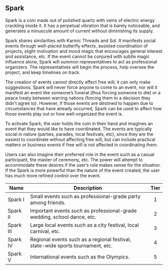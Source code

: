 ## Spark

Spark is a coin made out of polished quartz with veins of electric energy crackling inside it. It has a perpetual vibration that is barely noticeable, and generates a minuscule amount of current without diminishing its supply.

Spark shares similarities with Karmic Threads and Sol. It manifests social events through well-placed butterfly effects, assisted coordination of projects, slight motivation and mood magic that encourages general interest and assistance, etc. If the event cannot be conjured with subtle magic influence alone, Spark will summon representatives to act as professional organizers. The representatives will begin the process, help oversee the project, and keep timelines on track.

The creation of events cannot directly affect free will; it can only make suggestions. Spark will never force anyone to come to an event, nor will it manifest an event like someone’s funeral (thus forcing someone to die) or a peace treaty between warring nations (forcing them to a decision they didn’t agree to). However, if those events are destined to happen due to circumstances that have already occurred, Spark can be used to affect how those events play out or how well-organized the event is.

To activate Spark, the user holds the coin in their hand and imagines an event that they would like to have coordinated. The events are typically social in nature (parties, parades, local festivals, etc), since they are the easiest to coordinate without affecting free will, but can include practical matters or business events if free will is not affected in coordinating them.

Users can also imagine their preferred role in the event such as a casual participant, the master of ceremony, etc. The power will attempt to accommodate these desires if the user’s role makes sense for the situation. If the Spark is more powerful than the nature of the event created, the user has much more refined control over the event.

 **Name**  | **Description**                                                                 | **Tier** 
-----------|---------------------------------------------------------------------------------|:--------:
 Spark I   | Small events such as professional-grade party among friends.                    | 1        
 Spark II  | Important events such as professional-grade wedding, school dance, etc.         | 2        
 Spark III | Large local events such as a city festival, local carnival, etc.                | 3        
 Spark IV  | Regional events such as a regional festival, state-wide sports tournament, etc. | 4        
 Spark V   | International events such as the Olympics.                                      | 5        
